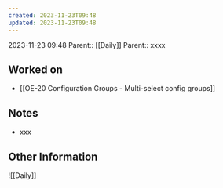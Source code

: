 ```yaml
---
created: 2023-11-23T09:48
updated: 2023-11-23T09:48
---
```

2023-11-23 09:48
Parent:: [[Daily]] 
Parent:: xxxx
## Worked on

- [[OE-20 Configuration Groups - Multi-select config groups]]

## Notes

- xxx

## Other Information

![[Daily]]
